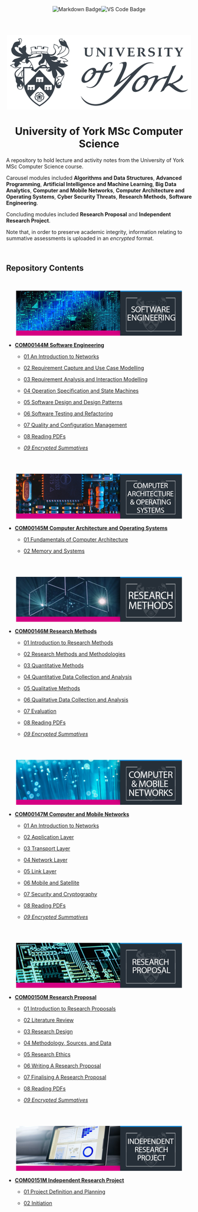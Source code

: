 <div align="center">
<img src="https://img.shields.io/badge/Markdown-E65000?style=for-the-badge&logo=markdown&logoColor=white" alt="Markdown Badge" /><img src="https://img.shields.io/badge/VS_Code-0097E7?style=for-the-badge&logo=visual%20studio%20code&logoColor=white" alt="VS Code Badge" />

<br><br>

<img src="readme/img/uoy.jpg" alt="UoY Logo" />

<br>

<h1 align="center">University of York MSc Computer Science</h1>

</div>

A repository to hold lecture and activity notes from the University of York MSc Computer Science course. 

Carousel modules included **Algorithms and Data Structures**, **Advanced Programming**, **Artificial Intelligence and Machine Learning**, **Big Data Analytics**, **Computer and Mobile Networks**, **Computer Architecture and Operating Systems**, **Cyber Security Threats**, **Research Methods**, **Software Engineering**.

Concluding modules included **Research Proposal** and **Independent Research Project**.

Note that, in order to preserve academic integrity, information relating to summative assessments is uploaded in an *encrypted* format.

<br>

## **Repository Contents**

<br>

<p align="center">
  <img src="readme/img/softwareengineering.png" alt="Software Engineering">
</p>

- [**COM00144M Software Engineering**](https://github.com/neoreuvenla/msc-comp-sci/tree/main/software%20engineering)

    * [01 An Introduction to Networks](https://github.com/neoreuvenla/msc-comp-sci/blob/main/software%20engineering/01%20Software%20Development%20Process.md)

    * [02 Requirement Capture and Use Case Modelling](https://github.com/neoreuvenla/msc-comp-sci/blob/main/software%20engineering/02%20Requirements%20and%20Modelling.md)

    * [03 Requirement Analysis and Interaction Modelling](https://github.com/neoreuvenla/msc-comp-sci/blob/main/software%20engineering/03%20Requirement%20Analysis%20and%20Interaction%20Modelling.md)

    * [04 Operation Specification and State Machines](https://github.com/neoreuvenla/msc-comp-sci/blob/main/software%20engineering/04%20Operation%20Specification%20and%20State%20Machines.md)

    * [05 Software Design and Design Patterns](https://github.com/neoreuvenla/msc-comp-sci/blob/main/software%20engineering/05%20Software%20Design%20and%20Design%20Patterns.md)

    * [06 Software Testing and Refactoring](https://github.com/neoreuvenla/msc-comp-sci/blob/main/software%20engineering/06%20Software%20Testing%20and%20Refactoring.md)

    * [07 Quality and Configuration Management](https://github.com/neoreuvenla/msc-comp-sci/blob/main/software%20engineering/07%20Quality%20and%20Configuration%20Management.md)
    
    * [08 Reading PDFs](https://github.com/neoreuvenla/msc-comp-sci/tree/main/software%20engineering/pdf)

    * *[09 Encrypted Summatives](https://github.com/neoreuvenla/msc-comp-sci/tree/main/software%20engineering/summative)*

<br>

<br>

<p align="center">
  <img src="readme/img/caos.png" alt="Computer Architecture and Operating Systems">
</p>

- [**COM00145M Computer Architecture and Operating Systems**](https://github.com/neoreuvenla/msc-comp-sci/tree/main/computer%20architecture%20and%20operating%20systems)

    * [01 Fundamentals of Computer Architecture](https://github.com/neoreuvenla/msc-comp-sci/blob/main/computer%20architecture%20and%20operating%20systems/01%20Fundamentals%20of%20Computer%20Architecture.md)

    * [02 Memory and Systems](https://github.com/neoreuvenla/msc-comp-sci/blob/main/computer%20architecture%20and%20operating%20systems/02%20Memory%20and%20Systems.md)

<br>

<br>

<p align="center">
  <img src="readme/img/researchmethods.png" alt="Research methods">
</p>

- [**COM00146M Research Methods**](https://github.com/neoreuvenla/msc-comp-sci/tree/main/research%20methods)

    * [01 Introduction to Research Methods](https://github.com/neoreuvenla/msc-comp-sci/blob/main/research%20methods/01%20Introduction%20to%20Research%20Methods.md)
    
    * [02 Research Methods and Methodologies](https://github.com/neoreuvenla/msc-comp-sci/blob/main/research%20methods/02%20Research%20Methods%20and%20Methodologies.md)
    
    * [03 Quantitative Methods](https://github.com/neoreuvenla/msc-comp-sci/blob/main/research%20methods/03%20Quantitative%20Research%20Methods.md)
    
    * [04 Quantitative Data Collection and Analysis](https://github.com/neoreuvenla/msc-comp-sci/blob/main/research%20methods/04%20Quantitative%20Methods%2C%20Collection%20and%20Analysis.md)
    
    * [05 Qualitative Methods](https://github.com/neoreuvenla/msc-comp-sci/blob/main/research%20methods/05%20Qualitative%20Research%20Methods.md)
    
    * [06 Qualitative Data Collection and Analysis](https://github.com/neoreuvenla/msc-comp-sci/blob/main/research%20methods/06%20Qualitative%20Data%20Collection%20and%20Analysis.md)
    
    * [07 Evaluation](https://github.com/neoreuvenla/msc-comp-sci/blob/main/research%20methods/07%20Evaluation.md)
    
    * [08 Reading PDFs](https://github.com/neoreuvenla/msc-comp-sci/tree/main/research%20methods/pdf)

    * *[09 Encrypted Summatives](https://github.com/neoreuvenla/msc-comp-sci/tree/main/research%20methods/summative)*

<br>

<br>

<p align="center">
  <img src="readme/img/camn.png" alt="Computer and Mobile Networks">
</p>

- [**COM00147M Computer and Mobile Networks**](https://github.com/neoreuvenla/msc-comp-sci/tree/main/computer%20and%20mobile%20networks)

    * [01 An Introduction to Networks](https://github.com/neoreuvenla/msc-comp-sci/blob/main/computer%20and%20mobile%20networks/01%20An%20Introduction%20to%20Networks.md)
    
    * [02 Application Layer](https://github.com/neoreuvenla/msc-comp-sci/blob/main/computer%20and%20mobile%20networks/02%20Application%20Layer.md)
    
    * [03 Transport Layer](https://github.com/neoreuvenla/msc-comp-sci/blob/main/computer%20and%20mobile%20networks/03%20Transport%20Layer.md)
    
    * [04 Network Layer](https://github.com/neoreuvenla/msc-comp-sci/blob/main/computer%20and%20mobile%20networks/04%20Network%20Layer.md)
    
    * [05 Link Layer](https://github.com/neoreuvenla/msc-comp-sci/blob/main/computer%20and%20mobile%20networks/05%20Link%20Layer.md)
    
    * [06 Mobile and Satellite](https://github.com/neoreuvenla/msc-comp-sci/blob/main/computer%20and%20mobile%20networks/06%20Mobile%20and%20Satellite.md)
    
    * [07 Security and Cryptography](https://github.com/neoreuvenla/msc-comp-sci/blob/main/computer%20and%20mobile%20networks/07%20Security%20and%20Cryptography.md)
    
    * [08 Reading PDFs](https://github.com/neoreuvenla/msc-comp-sci/tree/main/computer%20and%20mobile%20networks/pdf)

    * *[09 Encrypted Summatives](https://github.com/neoreuvenla/msc-comp-sci/tree/main/computer%20and%20mobile%20networks/summative)*

<br>

<br>

<p align="center">
  <img src="readme/img/researchproposal.png" alt="Research proposal">
</p>

- [**COM00150M Research Proposal**](https://github.com/neoreuvenla/msc-comp-sci/tree/main/research%20proposal)

    * [01 Introduction to Research Proposals](https://github.com/neoreuvenla/msc-comp-sci/blob/main/research%20proposal/01%20Introduction%20to%20Research%20Proposals.md)
    
    * [02 Literature Review](https://github.com/neoreuvenla/msc-comp-sci/blob/main/research%20proposal/02%20Literature%20Review.md)

    * [03 Research Design](https://github.com/neoreuvenla/msc-comp-sci/blob/main/research%20proposal/03%20Research%20Design.md)

    * [04 Methodology, Sources, and Data](https://github.com/neoreuvenla/msc-comp-sci/blob/main/research%20proposal/04%20Methodology%20Sources%20and%20Data.md)

    * [05 Research Ethics](https://github.com/neoreuvenla/msc-comp-sci/blob/main/research%20proposal/05%20Research%20Ethics.md)

    * [06 Writing A Research Proposal](https://github.com/neoreuvenla/msc-comp-sci/blob/main/research%20proposal/06%20Writing%20A%20Research%20Proposal.md)

    * [07 Finalising A Research Proposal](https://github.com/neoreuvenla/msc-comp-sci/blob/main/research%20proposal/07%20Finalising%20A%20Research%20Proposal.md)

    * [08 Reading PDFs](https://github.com/neoreuvenla/msc-comp-sci/blob/main/research%20proposal/pdf)

    * *[09 Encrypted Summatives](https://github.com/neoreuvenla/msc-comp-sci/tree/main/research%20proposal)*

<br>

<br>

<p align="center">
  <img src="readme/img/irp.png" alt="Independent Research Project">
</p>

- [**COM00151M Independent Research Project**](https://github.com/neoreuvenla/msc-comp-sci/tree/main/independent%20research%20project)

    * [01 Project Definition and Planning](https://github.com/neoreuvenla/msc-comp-sci/blob/main/independent%20research%20project/01%20Project%20Definition%20and%20Planning.md)

    * [02 Initiation]()
